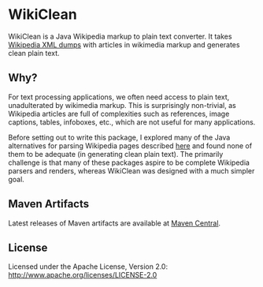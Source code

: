 WikiClean
=========

WikiClean is a Java Wikipedia markup to plain text converter. It takes [Wikipedia XML dumps](http://en.wikipedia.org/wiki/Wikipedia:Database_download) with articles in wikimedia markup and generates clean plain text.

Why?
----

For text processing applications, we often need access to plain text, unadulterated by wikimedia markup. This is surprisingly non-trivial, as Wikipedia articles are full of complexities such as references, image captions, tables, infoboxes, etc., which are not useful for many applications.

Before setting out to write this package, I explored many of the Java alternatives for parsing Wikipedia pages described
[here](http://www.mediawiki.org/wiki/Alternative_parsers) and found none of them to be adequate (in generating clean plain text). The primarily challenge is that many of these packages aspire to be complete Wikipedia parsers and renders, whereas WikiClean was designed with a much simpler goal.


Maven Artifacts
---------------

Latest releases of Maven artifacts are available at [Maven Central](http://search.maven.org/#search%7Cga%7C1%7Cwikiclean).

License
-------

Licensed under the Apache License, Version 2.0: http://www.apache.org/licenses/LICENSE-2.0

